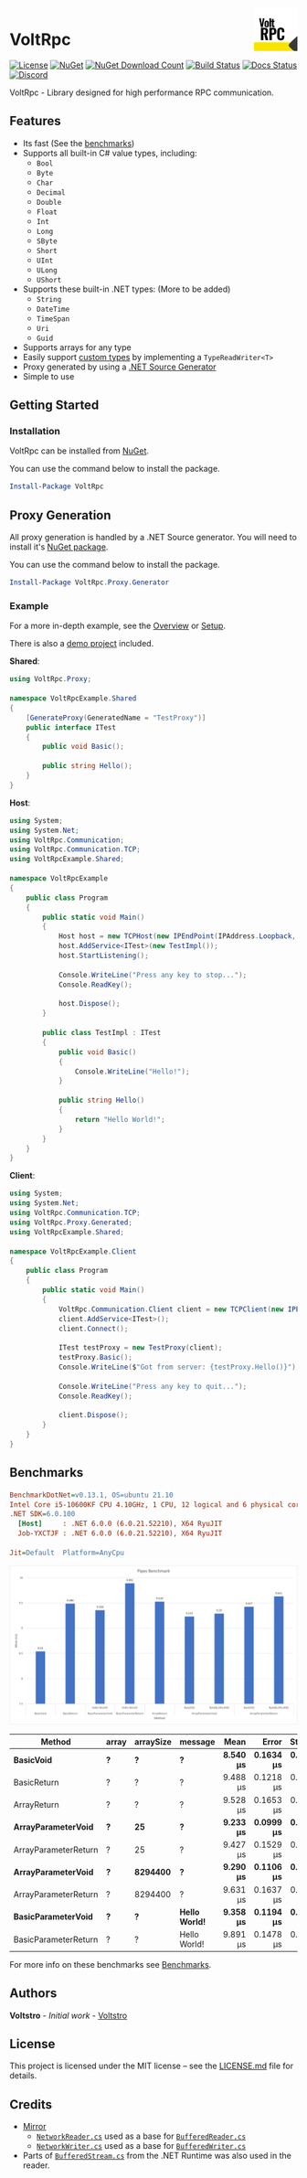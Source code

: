 <img align="right" width="15%" src="https://raw.githubusercontent.com/Voltstro-Studios/VoltRpc/master/media/icon.svg">

# VoltRpc

[![License](https://img.shields.io/github/license/Voltstro-Studios/VoltRpc)](/LICENSE.md)
[![NuGet](https://img.shields.io/nuget/v/VoltRpc?label=NuGet)](https://www.nuget.org/packages/VoltRpc/)
[![NuGet Download Count](https://img.shields.io/nuget/dt/VoltRpc?label=Downloads&logo=nuget&color=blue&logoColor=blue)](https://www.nuget.org/packages/VoltRpc/)
[![Build Status](https://img.shields.io/azure-devops/build/Voltstro-Studios/63163ef8-da1d-42b6-b8b9-689420a730e5/9?logo=azure-pipelines)](https://dev.azure.com/Voltstro-Studios/VoltRpc/_build/latest?definitionId=9&branchName=master)
[![Docs Status](https://img.shields.io/website?down_color=red&down_message=Offline&label=Docs&up_color=blue&up_message=Online&url=https%3A%2F%2Fvoltrpc.voltstro.dev)](https://voltrpc.voltstro.dev)
[![Discord](https://img.shields.io/badge/Discord-Voltstro-7289da.svg?logo=discord)](https://discord.voltstro.dev)

VoltRpc - Library designed for high performance RPC communication.

## Features

- Its fast (See the [benchmarks](#benchmarks))
- Supports all built-in C# value types, including:
    - `Bool`
    - `Byte`
    - `Char`
    - `Decimal`
    - `Double`
    - `Float`
    - `Int`
    - `Long`
    - `SByte`
    - `Short`
    - `UInt`
    - `ULong`
    - `UShort`
- Supports these built-in .NET types: (More to be added)
    - `String`
    - `DateTime`
    - `TimeSpan`
    - `Uri`
    - `Guid`
- Supports arrays for any type
- Easily support [custom types](https://voltrpc.voltstro.dev/articles/types#custom-types) by implementing a `TypeReadWriter<T>`
- Proxy generated by using a [.NET Source Generator](https://voltrpc.voltstro.dev/articles/proxy-generation)
- Simple to use

## Getting Started

### Installation

VoltRpc can be installed from [NuGet](https://nuget.org/packages/VoltRpc).

You can use the command below to install the package.

```powershell
Install-Package VoltRpc
```

## Proxy Generation

All proxy generation is handled by a .NET Source generator. You will need to install it's [NuGet package](https://www.nuget.org/packages/VoltRpc.Proxy.Generator/).

You can use the command below to install the package.

```powershell
Install-Package VoltRpc.Proxy.Generator
```

### Example

For a more in-depth example, see the [Overview](https://voltrpc.voltstro.dev/articles/overview) or [Setup](https://voltrpc.voltstro.dev/articles/setup).

There is also a [demo project](https://github.com/Voltstro-Studios/VoltRpc/tree/master/src/Demo) included.

**Shared**:

```csharp
using VoltRpc.Proxy;

namespace VoltRpcExample.Shared
{
    [GenerateProxy(GeneratedName = "TestProxy")]
    public interface ITest
    {
        public void Basic();

        public string Hello();
    }
}
```

**Host**:

```csharp
using System;
using System.Net;
using VoltRpc.Communication;
using VoltRpc.Communication.TCP;
using VoltRpcExample.Shared;

namespace VoltRpcExample
{
    public class Program
    {
        public static void Main()
        {
            Host host = new TCPHost(new IPEndPoint(IPAddress.Loopback, 7767));
            host.AddService<ITest>(new TestImpl());
            host.StartListening();

            Console.WriteLine("Press any key to stop...");
            Console.ReadKey();

            host.Dispose();
        }

        public class TestImpl : ITest
        {
            public void Basic()
            {
                Console.WriteLine("Hello!");
            }

            public string Hello()
            {
                return "Hello World!";
            }
        }
    }
}
```

**Client**:

```csharp
using System;
using System.Net;
using VoltRpc.Communication.TCP;
using VoltRpc.Proxy.Generated;
using VoltRpcExample.Shared;

namespace VoltRpcExample.Client
{
    public class Program
    {
        public static void Main()
        {
            VoltRpc.Communication.Client client = new TCPClient(new IPEndPoint(IPAddress.Loopback, 7767));
            client.AddService<ITest>();
            client.Connect();

            ITest testProxy = new TestProxy(client);
            testProxy.Basic();
            Console.WriteLine($"Got from server: {testProxy.Hello()}");

            Console.WriteLine("Press any key to quit...");
            Console.ReadKey();

            client.Dispose();
        }
    }
}
```

## Benchmarks

``` ini
BenchmarkDotNet=v0.13.1, OS=ubuntu 21.10
Intel Core i5-10600KF CPU 4.10GHz, 1 CPU, 12 logical and 6 physical cores
.NET SDK=6.0.100
  [Host]     : .NET 6.0.0 (6.0.21.52210), X64 RyuJIT
  Job-YXCTJF : .NET 6.0.0 (6.0.21.52210), X64 RyuJIT

Jit=Default  Platform=AnyCpu  
```

![Pipes Benchmark](https://raw.githubusercontent.com/Voltstro-Studios/VoltRpc/master/media/PipesBenchmark.png)

|               Method | array | arraySize |      message |     Mean |     Error |    StdDev |
|--------------------- |------ |---------- |------------- |---------:|----------:|----------:|
|            **BasicVoid** |     **?** |         **?** |            **?** | **8.540 μs** | **0.1634 μs** | **0.2125 μs** |
|          BasicReturn |     ? |         ? |            ? | 9.488 μs | 0.1218 μs | 0.1080 μs |
|          ArrayReturn |     ? |         ? |            ? | 9.528 μs | 0.1653 μs | 0.1546 μs |
|   **ArrayParameterVoid** |     **?** |        **25** |            **?** | **9.233 μs** | **0.0999 μs** | **0.0885 μs** |
| ArrayParameterReturn |     ? |        25 |            ? | 9.427 μs | 0.1529 μs | 0.1636 μs |
|   **ArrayParameterVoid** |     **?** |   **8294400** |            **?** | **9.290 μs** | **0.1106 μs** | **0.0924 μs** |
| ArrayParameterReturn |     ? |   8294400 |            ? | 9.631 μs | 0.1637 μs | 0.1531 μs |
|   **BasicParameterVoid** |     **?** |         **?** | **Hello World!** | **9.358 μs** | **0.1194 μs** | **0.1116 μs** |
| BasicParameterReturn |     ? |         ? | Hello World! | 9.891 μs | 0.1478 μs | 0.1383 μs |

For more info on these benchmarks see [Benchmarks](https://voltrpc.voltstro.dev/articles/benchmarks).

## Authors

**Voltstro** - *Initial work* - [Voltstro](https://github.com/Voltstro)

## License

This project is licensed under the MIT license – see the [LICENSE.md](https://github.com/Voltstro-Studios/VoltRpc/blob/master/LICENSE.md) file for details.

## Credits

- [Mirror](https://github.com/vis2k/Mirror) 
  - [`NetworkReader.cs`](https://github.com/vis2k/Mirror/tree/50e6bb11016257c505c39380b6aa7f957bb6048e/Assets/Mirror/Runtime/NetworkReader.cs) used as a base for [`BufferedReader.cs`](/src/VoltRpc/IO/BufferedReader.cs)
  - [`NetworkWriter.cs`](https://github.com/vis2k/Mirror/tree/50e6bb11016257c505c39380b6aa7f957bb6048e/Assets/Mirror/Runtime/NetworkWriter.cs) used as a base for [`BufferedWriter.cs`](/src/VoltRpc/IO/BufferedWriter.cs)
- Parts of [`BufferedStream.cs`](https://github.com/dotnet/runtime/blob/release/5.0/src/libraries/System.Private.CoreLib/src/System/IO/BufferedStream.cs) from the .NET Runtime was also used in the reader. 
